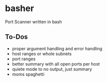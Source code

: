 # basher
Port Scanner written in bash


## To-Dos
- proper argument handling and error handling
- host ranges or whole subnets
- port ranges
- better summary with all open ports per host
- quiete mode to no output, just summary
- moms spaghetti
